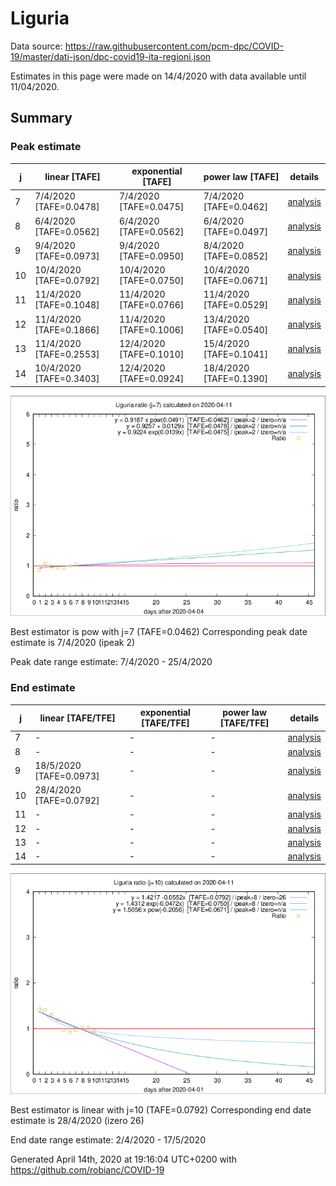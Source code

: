 # Liguria


Data source: https://raw.githubusercontent.com/pcm-dpc/COVID-19/master/dati-json/dpc-covid19-ita-regioni.json

Estimates in this page were made on 14/4/2020 with data available until 11/04/2020.


## Summary 

### Peak estimate 
|j|linear [TAFE]|exponential [TAFE]|power law [TAFE]|details|
|---|----|-----------|---------|-------|
|7|7/4/2020 [TAFE=0.0478]|7/4/2020 [TAFE=0.0475]|7/4/2020 [TAFE=0.0462]|[analysis](COVID-19_liguria_j7_2020-04-11.md)|
|8|6/4/2020 [TAFE=0.0562]|6/4/2020 [TAFE=0.0562]|6/4/2020 [TAFE=0.0497]|[analysis](COVID-19_liguria_j8_2020-04-11.md)|
|9|9/4/2020 [TAFE=0.0973]|9/4/2020 [TAFE=0.0950]|8/4/2020 [TAFE=0.0852]|[analysis](COVID-19_liguria_j9_2020-04-11.md)|
|10|10/4/2020 [TAFE=0.0792]|10/4/2020 [TAFE=0.0750]|10/4/2020 [TAFE=0.0671]|[analysis](COVID-19_liguria_j10_2020-04-11.md)|
|11|11/4/2020 [TAFE=0.1048]|11/4/2020 [TAFE=0.0766]|11/4/2020 [TAFE=0.0529]|[analysis](COVID-19_liguria_j11_2020-04-11.md)|
|12|11/4/2020 [TAFE=0.1866]|11/4/2020 [TAFE=0.1006]|13/4/2020 [TAFE=0.0540]|[analysis](COVID-19_liguria_j12_2020-04-11.md)|
|13|11/4/2020 [TAFE=0.2553]|12/4/2020 [TAFE=0.1010]|15/4/2020 [TAFE=0.1041]|[analysis](COVID-19_liguria_j13_2020-04-11.md)|
|14|10/4/2020 [TAFE=0.3403]|12/4/2020 [TAFE=0.0924]|18/4/2020 [TAFE=0.1390]|[analysis](COVID-19_liguria_j14_2020-04-11.md)|

![best peak estimate](COVID-19_liguria_j7_2020-04-11.png)

Best estimator is pow with j=7 (TAFE=0.0462)
Corresponding peak date estimate is 7/4/2020 (ipeak 2)


Peak date range estimate: 7/4/2020 - 25/4/2020

### End estimate 
|j|linear [TAFE/TFE]|exponential [TAFE/TFE]|power law [TAFE/TFE]|details|
|---|----|-----------|---------|-------|
|7|-|-|-|[analysis](COVID-19_liguria_j7_2020-04-11.md)|
|8|-|-|-|[analysis](COVID-19_liguria_j8_2020-04-11.md)|
|9|18/5/2020 [TAFE=0.0973]|-|-|[analysis](COVID-19_liguria_j9_2020-04-11.md)|
|10|28/4/2020 [TAFE=0.0792]|-|-|[analysis](COVID-19_liguria_j10_2020-04-11.md)|
|11|-|-|-|[analysis](COVID-19_liguria_j11_2020-04-11.md)|
|12|-|-|-|[analysis](COVID-19_liguria_j12_2020-04-11.md)|
|13|-|-|-|[analysis](COVID-19_liguria_j13_2020-04-11.md)|
|14|-|-|-|[analysis](COVID-19_liguria_j14_2020-04-11.md)|

![best zero estimate](COVID-19_liguria_j10_2020-04-11.png)

Best estimator is linear with j=10 (TAFE=0.0792)
Corresponding end date estimate is 28/4/2020 (izero 26)


End date range estimate: 2/4/2020 - 17/5/2020

Generated April 14th, 2020 at 19:16:04 UTC+0200 with https://github.com/robianc/COVID-19
